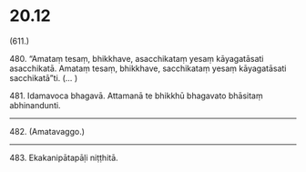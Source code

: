 # 20.12

(611.)

480\. “Amataṃ tesaṃ, bhikkhave, asacchikataṃ yesaṃ kāyagatāsati asacchikatā. Amataṃ tesaṃ, bhikkhave, sacchikataṃ yesaṃ kāyagatāsati sacchikatā”ti. (… )

481\. Idamavoca bhagavā. Attamanā te bhikkhū bhagavato bhāsitaṃ abhinandunti.

---

482\. (Amatavaggo.)

---

483\. Ekakanipātapāḷi niṭṭhitā.
